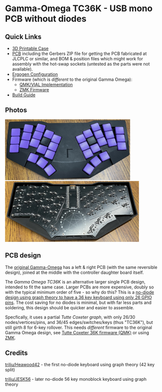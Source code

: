 # Gamma-Omega TC36K - USB mono PCB without diodes

## Quick Links
- [3D Printable Case](../cases/)
- [PCB](pcb/) including the Gerbers ZIP file for getting the PCB fabricated at JLCPLC or similar,
  and BOM & position files which might work for assembly with the hot-swap sockets (untested as the
  parts were not available).
- [Ergogen Configuration](ergogen/README.md) 
- Firmware (which is *different* to the original Gamma Omega):
    - [QMK/VIAL Implementation](https://github.com/peterjc/qmk_userspace/tree/main/keyboards/tutte_coxeter_36k/)
    - [ZMK Firmware](https://github.com/peterjc/zmk-keyboard-graph-theory/tree/main/boards/shields/tc36k)
- [Build Guide](BUILD_GUIDE.md)

## Photos

<img title="Assembled Gamma Omega TC36K keyboard in black and purple"
src="../images/tc36k-purple.jpg" height="200" /> <img
title="Inside the Gamma Omega TC36K with the bottom case off showing the no-diode PCB"
src="../images/tc36k-back-off.jpg" height="200" />

## PCB design

The [original Gamma-Omega](../original/) has a left & right PCB (with the same reversible design),
joined at the middle with the controller daughter board itself.

The *Gamma Omega TC36K* is an alternative larger single PCB design, intended to fit the same case.
Larger PCBs are more expensive, doubly so with the typical minimum order of five - so why do this?
This is a [no-diode design using graph theory to have a 36 key keyboard using only 26 GPIO
pins](https://astrobeano.blogspot.com/2025/05/ergo-mech-keyboard-wiring-using-tutte-coxeter-graph.html).
The cost saving for no diodes is minimal, but with far less parts and soldering,
this design should be quicker and easier to assemble.

Specfically, it uses a partial *Tutte Coxeter graph*, with only 26/30 nodes/vertices/pins,
and 36/45 edges/switches/keys (thus "TC36K"), but still girth 8 for 6-key rollover. 
This needs _different_ firmware to the original Gamma Omega design, see
[Tutte Coxeter 36K firmware (QMK)](https://github.com/peterjc/qmk_userspace/tree/main/keyboards/tutte_coxeter_36k)
or using [ZMK](https://github.com/peterjc/zmk-keyboard-graph-theory/tree/main/boards/shields/tc36k).

## Credits

[triliu/Heawood42](https://github.com/triliu/Heawood42) - the first no-diode keyboard using graph theory (42 key split)

[triliu/JESK56](https://github.com/triliu/JESK56) - later no-diode 56 key monoblock keyboard using graph theory

